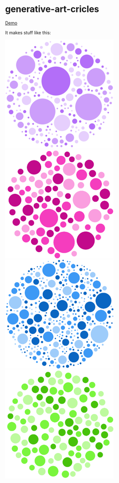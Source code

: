 # generative-art-cricles

[Demo](http://kuukienator.eu/generative-art-cricles/)

It makes stuff like this:

<div style="width:100%">
    <img style="width:50%float:left;" src="/circles_1.png" width="350">
    <img style="width:50%float:left;" src="/circles_2.png" width="350">
    <img style="width:50%float:left;" src="/circles_3.png" width="350">
    <img style="width:50%float:left;" src="/circles_4.png" width="350">
</div>
